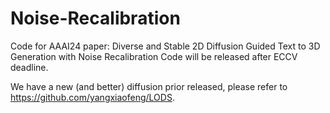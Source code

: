 # Noise-Recalibration
Code for AAAI24 paper: Diverse and Stable 2D Diffusion Guided Text to 3D Generation with Noise Recalibration
Code will be released after ECCV deadline.

We have a new (and better) diffusion prior released, please refer to https://github.com/yangxiaofeng/LODS.
